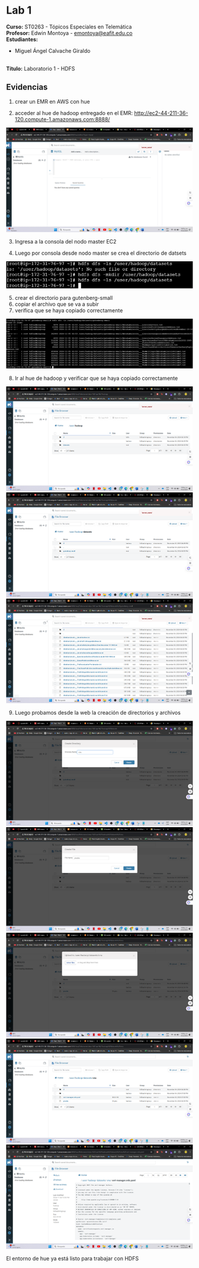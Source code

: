# Lab 1

**Curso:** ST0263 - Tópicos Especiales en Telemática
<br>**Profesor:** Edwin Montoya - emontoya@eafit.edu.co
<br>**Estudiantes:**
- Miguel Ángel Calvache Giraldo
  
<br>**Título:** Laboratorio 1 - HDFS

## Evidencias

1. crear un EMR en AWS con hue

2. acceder al hue de hadoop entregado en el EMR: http://ec2-44-211-36-120.compute-1.amazonaws.com:8888/

![1](1.png)

3. Ingresa a la consola del nodo master EC2

4. Luego por consola desde nodo master se crea el directorio de datsets

![2](2.png)

5. crear el directorio para gutenberg-small
6. copiar el archivo que se va a subir
7. verifica que se haya copiado correctamente

![3](3.png)

8. Ir al hue de hadoop y verificar que se haya copiado correctamente

![4](4.png)
![5](5.png)
![6](6.png)

9. Luego probamos desde la web la creación de directorios y archivos

![7](7.png)
![8](8.png)
![9](9.png)
![10](10.png)
![11](11.png)

El entorno de hue ya está listo para trabajar con HDFS